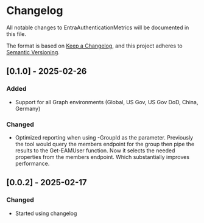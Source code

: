 # Changelog

All notable changes to EntraAuthenticationMetrics will be documented in this file.

The format is based on [Keep a Changelog](https://keepachangelog.com/en/1.0.0/),
and this project adheres to [Semantic Versioning](https://semver.org/spec/v2.0.0.html).

## [0.1.0] - 2025-02-26

### Added

- Support for all Graph environments (Global, US Gov, US Gov DoD, China, Germany)

### Changed

- Optimized reporting when using -GroupId as the parameter. Previously the tool would query the members endpoint for the group then pipe the results to the Get-EAMUser function. Now it selects the needed properties from the members endpoint. Which substantially improves performance.

## [0.0.2] - 2025-02-17

### Changed

- Started using changelog
